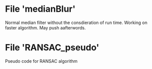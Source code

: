 # File 'medianBlur'
Normal median filter without the consdieration of run time.
Working on faster algorithm. May push aafterwords.

# File 'RANSAC_pseudo'
Pseudo code for RANSAC algorithm
